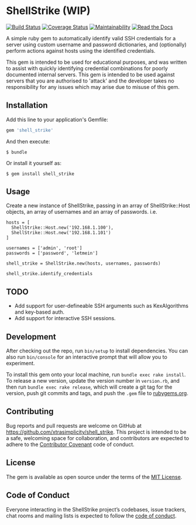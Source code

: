 # ShellStrike (WIP)
[![Build Status](https://travis-ci.org/xtrasimplicity/shell-strike.svg?branch=master)](https://travis-ci.org/xtrasimplicity/shell-strike)
[![Coverage Status](https://coveralls.io/repos/github/xtrasimplicity/shell-strike/badge.svg?branch=master)](https://coveralls.io/github/xtrasimplicity/shell-strike?branch=master)
[![Maintainability](https://api.codeclimate.com/v1/badges/f66cd28d67eb40caf879/maintainability)](https://codeclimate.com/github/xtrasimplicity/shell-strike/maintainability)
[![Read the Docs](https://img.shields.io/readthedocs/pip.svg)](http://www.rubydoc.info/github/xtrasimplicity/shell-strike/master)

A simple ruby gem to automatically identify valid SSH credentials for a server using custom username and password dictionaries, and (optionally) perform actions against hosts using the identified credentials.


This gem is intended to be used for educational purposes, and was written to assist with quickly identifying credential combinations for poorly documented internal servers. This gem is intended to be used against servers that you are authorised to 'attack' and the developer takes no responsibility for any issues which may arise due to misuse of this gem.

## Installation

Add this line to your application's Gemfile:

```ruby
gem 'shell_strike'
```

And then execute:

    $ bundle

Or install it yourself as:

    $ gem install shell_strike

## Usage
Create a new instance of ShellStrike, passing in an array of ShellStrike::Host objects, an array of usernames and an array of passwords. i.e.

```
hosts = [
  ShellStrike::Host.new('192.168.1.100'),
  ShellStrike::Host.new('192.168.1.101')
]

usernames = ['admin', 'root']
passwords = ['password', 'letmein']

shell_strike = ShellStrike.new(hosts, usernames, passwords)

shell_strike.identify_credentials
```

## TODO
- Add support for user-defineable SSH arguments such as KexAlgorithms and key-based auth.
- Add support for interactive SSH sessions.

## Development

After checking out the repo, run `bin/setup` to install dependencies. You can also run `bin/console` for an interactive prompt that will allow you to experiment.

To install this gem onto your local machine, run `bundle exec rake install`. To release a new version, update the version number in `version.rb`, and then run `bundle exec rake release`, which will create a git tag for the version, push git commits and tags, and push the `.gem` file to [rubygems.org](https://rubygems.org).

## Contributing

Bug reports and pull requests are welcome on GitHub at https://github.com/xtrasimplicity/shell_strike. This project is intended to be a safe, welcoming space for collaboration, and contributors are expected to adhere to the [Contributor Covenant](http://contributor-covenant.org) code of conduct.

## License

The gem is available as open source under the terms of the [MIT License](https://opensource.org/licenses/MIT).

## Code of Conduct

Everyone interacting in the ShellStrike project’s codebases, issue trackers, chat rooms and mailing lists is expected to follow the [code of conduct](https://github.com/xtrasimplicity/shell_strike/blob/master/CODE_OF_CONDUCT.md).
